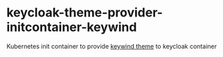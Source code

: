 # keycloak-theme-provider-initcontainer-keywind

Kubernetes init container to provide [keywind theme](https://github.com/lukin/keywind/tree/f7d5b2d753524802481e49e0e967af39a5088de0) to keycloak container
